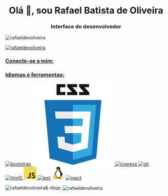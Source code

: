 <h1 align = "center"> Olá 👋, sou Rafael Batista de Oliveira </h1>
<h3 align = "center"> Interface do desenvolvedor </h3>

<p align = "left"> <img src = "https://komarev.com/ghpvc/?username=rafaeldevoliveira&label=Profile%20views&color=0e75b6&style=flat" alt = "rafaeldevoliveira" /> </p>

<p align = "left"> <a href = "https: //github.com/ryo-ma/github-profile-trophy"><img src = "https://github-profile-trophy.vercel.app/?username=rafaeldevoliveira" alt = "rafaeldevoliveira" /> </ a> </p>

<h3 align = "left"> Conecte-se a mim: </h3>
<p align = "left">
<a href="https://linkedin.com/in/rafael-batista-11216b19b/" target="blank"> 
  
<!-- in your header -->
<link rel="stylesheet" href="https://cdn.jsdelivr.net/gh/devicons/devicon@v2.12.0/devicon.min.css">

<!-- in your body -->
<i class="devicon-linkedin-plain colored"></i>

<h3 align = "left"> Idiomas e ferramentas: </h3>
<p align = "left"> <a href="https://getbootstrap.com" target="_blank"> <img src = "https://raw.githubusercontent.com/devicons/devicon/master/icons/ bootstrap / bootstrap-plain-wordmark.svg "alt =" bootstrap "width =" 40 "height =" 40 "/> </a> <a href =" https://www.w3schools.com/css/ "target = "_ blank"> <img src = "https://raw.githubusercontent.com/devicons/devicon/master/icons/css3/css3-original-wordmark.svg" alt = "css3" largura = "40" altura = "40" /> </a> <a href="https://www.cypress.io" target="_blank"> <img src = "https: //raw.githubusercontent.com / simple-icons / simple-icons / 6e46ec1fc23b60c8fd0d2f2ff46db82e16dbd75f / icons / cypress.svg "alt =" cypress "width =" 40 "height =" 40 "/> </a> <a href =" https: // git- scm.com/ "target =" _ blank "> <img src =" https://www.vectorlogo.zone/logos/git-scm/git-scm-icon.svg "alt =" git "width =" 40 " height = "40" /> </a> <a href="https://www.w3.org/html/" target="_blank"> <img src = "https://raw.githubusercontent.com/ devicons / devicon / master / icons / html5 / html5-original-wordmark.svg "alt =" html5 "width =" 40 "height =" 40 "/> </a> <a href =" https: // desenvolvedor. Mozilla.org / en-US / docs / Web / JavaScript "target =" _ blank "> <img src =" https://raw.githubusercontent.com/devicons/devicon/master/icons/javascript/javascript-original.svg "alt = "javascript" width = "40" height = "40" /> </a> <a href="https://jestjs.io" target="_blank"> <img src = "https: // www. vectorlogo.zone/logos/jestjsio/jestjsio-icon.svg "alt =" jest "width =" 40 "height =" 40 "/> </a> <a href =" https://www.linux.org/ "target =" _ blank "> <img src =" https://raw.githubusercontent.com/devicons/devicon/master/icons/linux/linux-original.svg "alt =" linux "width =" 40 "height = "40" /></a> <a href="https://reactjs.org/" target="_blank"> <img src = "https://raw.githubusercontent.com/devicons/devicon/master/icons/react/react -original-wordmark.svg "alt =" react "width =" 40 "height =" 40 "/> </a> </p>

<p> <img align = "left" src = "https://github-readme-stats.vercel.app/api/top-langs?username=rafaeldevoliveira&show_icons=true&locale=en&layout=compact" alt = "rafaeldevoliveira" /> </p>

<p> & nbsp; <img align = "center" src = "https://github-readme-stats.vercel.app/api?username=rafaeldevoliveira&show_icons=true&locale=en" alt = "rafaeldevoliveira" /> </p>
